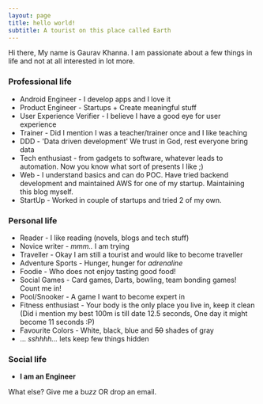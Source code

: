 ```yaml
---
layout: page
title: hello world!
subtitle: A tourist on this place called Earth
---
```


Hi there, My name is Gaurav Khanna. I am passionate about a few things in life and not at all interested in lot more.

### Professional life

- Android Engineer - I develop apps and I love it
- Product Engineer - Startups + Create meaningful stuff
- User Experience Verifier - I believe I have  a good eye for user experience
- Trainer - Did I mention I was a teacher/trainer once and I like teaching
- DDD - 'Data driven development' We trust in God, rest everyone bring data
- Tech enthusiast - from gadgets to software, whatever leads to automation. Now you know what sort of presents I like ;)
- Web - I understand basics and can do POC. Have tried backend development and maintained AWS for one of my startup. Maintaining this blog myself.
- StartUp - Worked in couple of startups and tried 2 of my own.

### Personal life

- Reader - I like reading (novels, blogs and tech stuff)
- Novice writer - *mmm..* I am trying
- Traveller - Okay I am still a tourist and would like to become traveller
- Adventure Sports - Hunger, hunger for *adrenaline*
- Foodie - Who does not enjoy tasting good food!
- Social Games - Card games, Darts, bowling, team bonding games! Count me in!
- Pool/Snooker - A game I want to become expert in
- Fitness enthusiast - Your body is the only place you live in, keep it clean (Did i mention my best 100m is till date 12.5 seconds, One day it might become 11 seconds :P)
- Favourite Colors - White, black, blue and ~~50~~ shades of gray
- ... *sshhhh...* lets keep few things hidden

### Social life

- **I am an Engineer**


What else? Give me a bu*zz* OR drop an email.